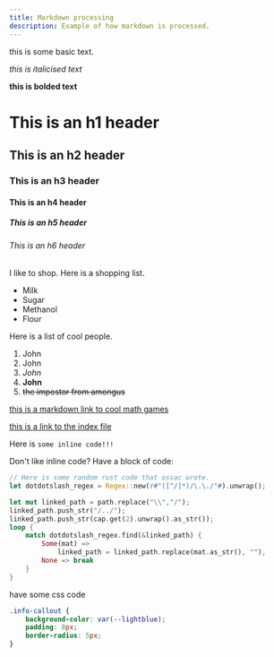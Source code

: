 ```yaml
---
title: Markdown processing
description: Example of how markdown is processed.
---
```


this is some basic text.

*this is italicised text*

**this is bolded text**

# This is an h1 header

## This is an h2 header

### This is an h3 header

#### This is an h4 header

##### This is an h5 header

###### This is an h6 header

I like to shop. Here is a shopping list.
- Milk
- Sugar
- Methanol
- Flour

Here is a list of cool people.
1. John
2. John
3. *John*
4. **John**
5. ~~the impostor from amongus~~

[this is a markdown link to cool math games](https://www.coolmathgames.com/)

[this is a link to the index file](index)

Here is `some inline code!!!`

Don't like inline code? Have a block of code:

```rust
// Here is some random rust code that ossac wrote.
let dotdotslash_regex = Regex::new(r#"([^/]*)/\.\./"#).unwrap();

let mut linked_path = path.replace("\\","/");
linked_path.push_str("/../");
linked_path.push_str(cap.get(2).unwrap().as_str());
loop {
    match dotdotslash_regex.find(&linked_path) {
        Some(mat) => 
            linked_path = linked_path.replace(mat.as_str(), ""),
        None => break
    }
}
```

have some css code

```css
.info-callout {
    background-color: var(--lightblue);
    padding: 8px;
    border-radius: 5px;
}
```